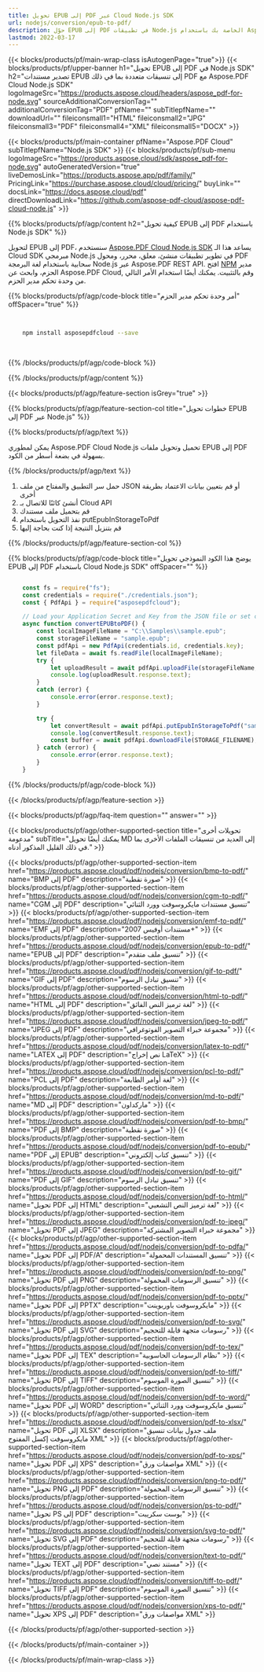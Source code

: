```yaml
---
title: تحويل EPUB إلى PDF عبر Cloud Node.js SDK
url: nodejs/conversion/epub-to-pdf/
description: حوّل EPUB إلى PDF في تطبيقات Node.js الخاصة بك باستخدام Aspose.PDF Cloud SDK. مثالي لأرشفة الكتب الإلكترونية.
lastmod: 2022-03-17
---
```


{{< blocks/products/pf/main-wrap-class isAutogenPage="true">}}
{{< blocks/products/pf/upper-banner h1="تحويل EPUB إلى PDF في Node.js SDK" h2="تصدير مستندات EPUB إلى تنسيقات متعددة بما في ذلك PDF مع Aspose.PDF Cloud Node.js SDK" logoImageSrc="https://products.aspose.cloud/headers/aspose_pdf-for-node.svg" sourceAdditionalConversionTag="" additionalConversionTag="PDF" pfName="" subTitlepfName="" downloadUrl="" fileiconsmall1="HTML" fileiconsmall2="JPG" fileiconsmall3="PDF" fileiconsmall4="XML" fileiconsmall5="DOCX" >}}

{{< blocks/products/pf/main-container pfName="Aspose.PDF Cloud" subTitlepfName="Node.js SDK" >}}
{{< blocks/products/pf/sub-menu logoImageSrc="https://products.aspose.cloud/sdk/aspose_pdf-for-node.svg"
autoGeneratedVersion="true"
liveDemosLink="https://products.aspose.app/pdf/family/" PricingLink="https://purchase.aspose.cloud/cloud/pricing/" buyLink="" docsLink="https://docs.aspose.cloud/pdf"  directDownloadLink="https://github.com/aspose-pdf-cloud/aspose-pdf-cloud-node.js" >}}

{{% blocks/products/pf/agp/content h2="كيفية تحويل EPUB إلى PDF باستخدام Node.js SDK" %}}

لتحويل EPUB إلى PDF، سنستخدم
[Aspose.PDF Cloud Node.js SDK](https://products.aspose.cloud/pdf/nodejs/)
يساعد هذا الـ Cloud SDK مبرمجي Node.js في تطوير تطبيقات منشئ، معلق، محرر، ومحول PDF سحابية باستخدام لغة البرمجة Node.js عبر Aspose.PDF REST API. افتح
[NPM](https://www.npmjs.com/package/asposepdfcloud)
مدير الحزم، وابحث عن
Aspose.PDF Cloud,
وقم بالتثبيت. يمكنك أيضًا استخدام الأمر التالي من وحدة تحكم مدير الحزم.

{{% blocks/products/pf/agp/code-block title="أمر وحدة تحكم مدير الحزم" offSpacer="true" %}}

```bash

     
    npm install asposepdfcloud --save
     
     

```

{{% /blocks/products/pf/agp/code-block %}}

{{% /blocks/products/pf/agp/content %}}

{{< blocks/products/pf/agp/feature-section isGrey="true" >}}

{{% blocks/products/pf/agp/feature-section-col title="خطوات تحويل EPUB إلى PDF عبر Node.js" %}}

{{% blocks/products/pf/agp/text %}}

يمكن لمطوري Aspose.PDF Cloud Node.js تحميل وتحويل ملفات EPUB إلى PDF بسهولة في بضعة أسطر من الكود.

{{% /blocks/products/pf/agp/text %}}

1. حمل سر التطبيق والمفتاح من ملف JSON أو قم بتعيين بيانات الاعتماد بطريقة أخرى
1. أنشئ كائنًا للاتصال بـ Cloud API
1. قم بتحميل ملف مستندك
1. نفذ التحويل باستخدام putEpubInStorageToPdf
1. قم بتنزيل النتيجة إذا كنت بحاجة إليها

{{% /blocks/products/pf/agp/feature-section-col %}}


{{% blocks/products/pf/agp/code-block title="يوضح هذا الكود النموذجي تحويل EPUB إلى PDF باستخدام Cloud Node.js SDK" offSpacer="" %}}

```js

    const fs = require("fs");
    const credentials = require("./credentials.json");
    const { PdfApi } = require("asposepdfcloud");

    // Load your Application Secret and Key from the JSON file or set credentials in another way
    async function convertEPUBtoPDF() {
        const localImageFileName = "C:\\Samples\\sample.epub";
        const storageFileName = "sample.epub";
        const pdfApi = new PdfApi(credentials.id, credentials.key);
        let fileData = await fs.readFile(localImageFileName);
        try {
            let uploadResult = await pdfApi.uploadFile(storageFileName, fileData);
            console.log(uploadResult.response.text);
        }
        catch (error) {
            console.error(error.response.text);
        }

        try {
            let convertResult = await pdfApi.putEpubInStorageToPdf("sample-epub-to-pdf.pdf", storageFileName);
            console.log(convertResult.response.text);
            const buffer = await pdfApi.downloadFile(STORAGE_FILENAME);
        } catch (error) {
            console.error(error.response.text);
        }
    }
```

{{% /blocks/products/pf/agp/code-block %}}

{{< /blocks/products/pf/agp/feature-section >}}

{{< blocks/products/pf/agp/faq-item question="" answer="" >}}

{{< blocks/products/pf/agp/other-supported-section title="تحويلات أخرى مدعومة" subTitle="يمكنك أيضًا تحويل MD إلى العديد من تنسيقات الملفات الأخرى بما في ذلك القليل المذكور أدناه." >}}

{{< blocks/products/pf/agp/other-supported-section-item href="https://products.aspose.cloud/pdf/nodejs/conversion/bmp-to-pdf/" name="BMP إلى PDF" description="صورة نقطية" >}}
{{< blocks/products/pf/agp/other-supported-section-item href="https://products.aspose.cloud/pdf/nodejs/conversion/cgm-to-pdf/" name="CGM إلى PDF" description="تنسيق مستندات مايكروسوفت وورد الثنائي" >}}
{{< blocks/products/pf/agp/other-supported-section-item href="https://products.aspose.cloud/pdf/nodejs/conversion/emf-to-pdf/" name="EMF إلى PDF" description="مستندات أوفيس 2007+" >}}
{{< blocks/products/pf/agp/other-supported-section-item href="https://products.aspose.cloud/pdf/nodejs/conversion/epub-to-pdf/" name="EPUB إلى PDF" description="تنسيق ملف متقدم" >}}
{{< blocks/products/pf/agp/other-supported-section-item href="https://products.aspose.cloud/pdf/nodejs/conversion/gif-to-pdf/" name="GIF إلى PDF" description="تنسيق تبادل الرسوم" >}}
{{< blocks/products/pf/agp/other-supported-section-item href="https://products.aspose.cloud/pdf/nodejs/conversion/html-to-pdf/" name="HTML إلى PDF" description="لغة ترميز النص الفائق" >}}
{{< blocks/products/pf/agp/other-supported-section-item href="https://products.aspose.cloud/pdf/nodejs/conversion/jpeg-to-pdf/" name="JPEG إلى PDF" description="مجموعة خبراء التصوير الفوتوغرافي" >}}
{{< blocks/products/pf/agp/other-supported-section-item href="https://products.aspose.cloud/pdf/nodejs/conversion/latex-to-pdf/" name="LATEX إلى PDF" description="نص إخراج LaTeX" >}}
{{< blocks/products/pf/agp/other-supported-section-item href="https://products.aspose.cloud/pdf/nodejs/conversion/pcl-to-pdf/" name="PCL إلى PDF" description="لغة أوامر الطابعة" >}}
{{< blocks/products/pf/agp/other-supported-section-item href="https://products.aspose.cloud/pdf/nodejs/conversion/md-to-pdf/" name="MD إلى PDF" description="ماركداون" >}}
{{< blocks/products/pf/agp/other-supported-section-item href="https://products.aspose.cloud/pdf/nodejs/conversion/pdf-to-bmp/" name="PDF إلى BMP" description="صورة نقطية" >}}
{{< blocks/products/pf/agp/other-supported-section-item href="https://products.aspose.cloud/pdf/nodejs/conversion/pdf-to-epub/" name="PDF إلى EPUB" description="تنسيق كتاب إلكتروني" >}}
{{< blocks/products/pf/agp/other-supported-section-item href="https://products.aspose.cloud/pdf/nodejs/conversion/pdf-to-gif/" name="PDF إلى GIF" description="تنسيق تبادل الرسوم" >}}
{{< blocks/products/pf/agp/other-supported-section-item href="https://products.aspose.cloud/pdf/nodejs/conversion/pdf-to-html/" name="تحويل PDF إلى HTML" description="لغة ترميز النص التشعبي" >}}
{{< blocks/products/pf/agp/other-supported-section-item href="https://products.aspose.cloud/pdf/nodejs/conversion/pdf-to-jpeg/" name="تحويل PDF إلى JPEG" description="مجموعة خبراء التصوير المشتركة" >}}
{{< blocks/products/pf/agp/other-supported-section-item href="https://products.aspose.cloud/pdf/nodejs/conversion/pdf-to-pdfa/" name="تحويل PDF إلى PDF/A" description="تنسيق المستندات المحمولة" >}}
{{< blocks/products/pf/agp/other-supported-section-item href="https://products.aspose.cloud/pdf/nodejs/conversion/pdf-to-png/" name="تحويل PDF إلى PNG" description="تنسيق الرسومات المحمولة" >}}
{{< blocks/products/pf/agp/other-supported-section-item href="https://products.aspose.cloud/pdf/nodejs/conversion/pdf-to-pptx/" name="تحويل PDF إلى PPTX" description="مايكروسوفت باوربوينت" >}}
{{< blocks/products/pf/agp/other-supported-section-item href="https://products.aspose.cloud/pdf/nodejs/conversion/pdf-to-svg/" name="تحويل PDF إلى SVG" description="رسومات متجهة قابلة للتحجيم" >}}
{{< blocks/products/pf/agp/other-supported-section-item href="https://products.aspose.cloud/pdf/nodejs/conversion/pdf-to-tex/" name="تحويل PDF إلى TEX" description="نظام الرسومات الحاسوبية" >}}
{{< blocks/products/pf/agp/other-supported-section-item href="https://products.aspose.cloud/pdf/nodejs/conversion/pdf-to-tiff/" name="تحويل PDF إلى TIFF" description="تنسيق الصورة الموسوم" >}}
{{< blocks/products/pf/agp/other-supported-section-item href="https://products.aspose.cloud/pdf/nodejs/conversion/pdf-to-word/" name="تحويل PDF إلى WORD" description="تنسيق مايكروسوفت وورد الثنائي" >}}
{{< blocks/products/pf/agp/other-supported-section-item href="https://products.aspose.cloud/pdf/nodejs/conversion/pdf-to-xlsx/" name="تحويل PDF إلى XLSX" description="ملف جدول بيانات تنسيق مايكروسوفت إكسل المفتوح XML" >}}
{{< blocks/products/pf/agp/other-supported-section-item href="https://products.aspose.cloud/pdf/nodejs/conversion/pdf-to-xps/" name="تحويل PDF إلى XPS" description="مواصفات ورق XML" >}}
{{< blocks/products/pf/agp/other-supported-section-item href="https://products.aspose.cloud/pdf/nodejs/conversion/png-to-pdf/" name="تحويل PNG إلى PDF" description="تنسيق الرسومات المحمولة" >}}
{{< blocks/products/pf/agp/other-supported-section-item href="https://products.aspose.cloud/pdf/nodejs/conversion/ps-to-pdf/" name="تحويل PS إلى PDF" description="بوست سكريبت" >}}
{{< blocks/products/pf/agp/other-supported-section-item href="https://products.aspose.cloud/pdf/nodejs/conversion/svg-to-pdf/" name="تحويل SVG إلى PDF" description="رسومات متجهة قابلة للتحجيم" >}}
{{< blocks/products/pf/agp/other-supported-section-item href="https://products.aspose.cloud/pdf/nodejs/conversion/text-to-pdf/" name="تحويل TEXT إلى PDF" description="مستند نصي" >}}
{{< blocks/products/pf/agp/other-supported-section-item href="https://products.aspose.cloud/pdf/nodejs/conversion/tiff-to-pdf/" name="تحويل TIFF إلى PDF" description="تنسيق الصورة الموسوم" >}}
{{< blocks/products/pf/agp/other-supported-section-item href="https://products.aspose.cloud/pdf/nodejs/conversion/xps-to-pdf/" name="تحويل XPS إلى PDF" description="مواصفات ورق XML" >}}

{{< /blocks/products/pf/agp/other-supported-section >}}

{{< /blocks/products/pf/main-container >}}

{{< /blocks/products/pf/main-wrap-class >}}



